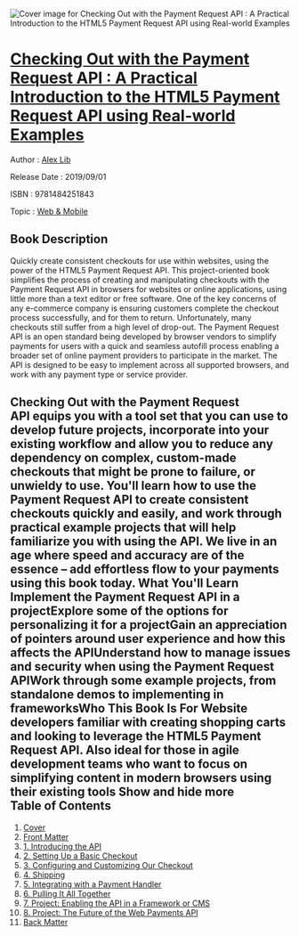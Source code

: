 ![Cover image for Checking Out with the Payment Request API : A Practical Introduction to the HTML5 Payment Request API using Real-world Examples](https://imgdetail.ebookreading.net/cover/cover/20200215/EB9781484251843.jpg)

[Checking Out with the Payment Request API : A Practical Introduction to the HTML5 Payment Request API using Real-world Examples](https://ebookreading.net/view/book/Checking+Out+with+the+Payment+Request+API+%3A+A+Practical+Introduction+to+the+HTML5+Payment+Request+API+using+Real-world+Examples-EB9781484251843_1.html "Checking Out with the Payment Request API : A Practical Introduction to the HTML5 Payment Request API using Real-world Examples")
====================================================================================================================

Author : [Alex Lib](https://ebookreading.net/search/author/Alex+Lib)

Release Date : 2019/09/01

ISBN : 9781484251843

Topic : [Web & Mobile](https://ebookreading.net/search/category/web-mobile)

Book Description
-----------------

 Quickly create consistent checkouts for use within websites, using the power of the HTML5 Payment Request API. This project-oriented book simplifies the process of creating and manipulating checkouts with the Payment Request API in browsers for websites or online applications, using little more than a text editor or free software.
One of the key concerns of any e-commerce company is ensuring customers complete the checkout process successfully, and for them to return. Unfortunately, many checkouts still suffer from a high level of drop-out. The Payment Request API is an open standard being developed by browser vendors to simplify payments for users with a quick and seamless autofill process enabling a broader set of online payment providers to participate in the market. The API is designed to be easy to implement across all supported browsers, and work with any payment type or service provider.
 
Checking Out with the Payment Request API equips you with a tool set that you can use to develop future projects, incorporate into your existing workflow and allow you to reduce any dependency on complex, custom-made checkouts that might be prone to failure, or unwieldy to use. You'll learn how to use the Payment Request API to create consistent checkouts quickly and easily, and work through practical example projects that will help familiarize you with using the API. We live in an age where speed and accuracy are of the essence – add effortless flow to your payments using this book today.
What You'll Learn
Implement the Payment Request API in a projectExplore some of the options for personalizing it for a projectGain an appreciation of pointers around user experience and how this affects the APIUnderstand how to manage issues and security when using the Payment Request APIWork through some example projects, from standalone demos to implementing in frameworksWho This Book Is For
Website developers familiar with creating shopping carts and looking to leverage the HTML5 Payment Request API. Also ideal for those in agile development teams who want to focus on simplifying content in modern browsers using their existing tools
        Show and hide more                
Table of Contents
-----------------

1. [Cover](https://ebookreading.net/view/book/Checking+Out+with+the+Payment+Request+API+%3A+A+Practical+Introduction+to+the+HTML5+Payment+Request+API+using+Real-world+Examples-EB9781484251843_1.html)
1. [Front Matter](https://ebookreading.net/view/book/Checking+Out+with+the+Payment+Request+API+%3A+A+Practical+Introduction+to+the+HTML5+Payment+Request+API+using+Real-world+Examples-EB9781484251843_2.html)
1. [1. Introducing the API](https://ebookreading.net/view/book/Checking+Out+with+the+Payment+Request+API+%3A+A+Practical+Introduction+to+the+HTML5+Payment+Request+API+using+Real-world+Examples-EB9781484251843_3.html)
1. [2. Setting Up a Basic Checkout](https://ebookreading.net/view/book/Checking+Out+with+the+Payment+Request+API+%3A+A+Practical+Introduction+to+the+HTML5+Payment+Request+API+using+Real-world+Examples-EB9781484251843_4.html)
1. [3. Configuring and Customizing Our Checkout](https://ebookreading.net/view/book/Checking+Out+with+the+Payment+Request+API+%3A+A+Practical+Introduction+to+the+HTML5+Payment+Request+API+using+Real-world+Examples-EB9781484251843_5.html)
1. [4. Shipping](https://ebookreading.net/view/book/Checking+Out+with+the+Payment+Request+API+%3A+A+Practical+Introduction+to+the+HTML5+Payment+Request+API+using+Real-world+Examples-EB9781484251843_6.html)
1. [5. Integrating with a Payment Handler](https://ebookreading.net/view/book/Checking+Out+with+the+Payment+Request+API+%3A+A+Practical+Introduction+to+the+HTML5+Payment+Request+API+using+Real-world+Examples-EB9781484251843_7.html)
1. [6. Pulling It All Together](https://ebookreading.net/view/book/Checking+Out+with+the+Payment+Request+API+%3A+A+Practical+Introduction+to+the+HTML5+Payment+Request+API+using+Real-world+Examples-EB9781484251843_8.html)
1. [7. Project: Enabling the API in a Framework or CMS](https://ebookreading.net/view/book/Checking+Out+with+the+Payment+Request+API+%3A+A+Practical+Introduction+to+the+HTML5+Payment+Request+API+using+Real-world+Examples-EB9781484251843_9.html)
1. [8. Project: The Future of the Web Payments API](https://ebookreading.net/view/book/Checking+Out+with+the+Payment+Request+API+%3A+A+Practical+Introduction+to+the+HTML5+Payment+Request+API+using+Real-world+Examples-EB9781484251843_10.html)
1. [Back Matter](https://ebookreading.net/view/book/Checking+Out+with+the+Payment+Request+API+%3A+A+Practical+Introduction+to+the+HTML5+Payment+Request+API+using+Real-world+Examples-EB9781484251843_11.html)
